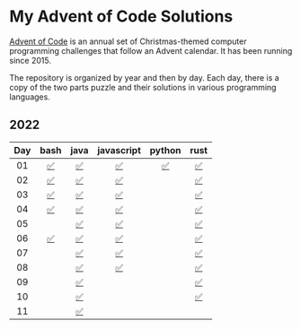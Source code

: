 # My Advent of Code Solutions

[Advent of Code](https://adventofcode.com/) is an annual set of Christmas-themed computer programming challenges that follow an Advent calendar. It has been running since 2015.

The repository is organized by year and then by day. Each day, there is a copy of the two parts puzzle and their solutions in various programming languages.

## 2022
| Day | bash | java | javascript | python | rust |
|:---:|:---:|:---:|:---:|:---:|:---:|
|  01 |[:white_check_mark:](2022/01/bash)|[:white_check_mark:](2022/01/java)|[:white_check_mark:](2022/01/javascript)|[:white_check_mark:](2022/01/python)|[:white_check_mark:](2022/01/rust)|
|  02 |[:white_check_mark:](2022/02/bash)|[:white_check_mark:](2022/02/java)|[:white_check_mark:](2022/02/javascript)| |[:white_check_mark:](2022/02/rust)|
|  03 |[:white_check_mark:](2022/03/bash)|[:white_check_mark:](2022/03/java)|[:white_check_mark:](2022/03/javascript)| |[:white_check_mark:](2022/03/rust)|
|  04 |[:white_check_mark:](2022/04/bash)|[:white_check_mark:](2022/04/java)|[:white_check_mark:](2022/04/javascript)| |[:white_check_mark:](2022/04/rust)|
|  05 | |[:white_check_mark:](2022/05/java)|[:white_check_mark:](2022/05/javascript)| |[:white_check_mark:](2022/05/rust)|
|  06 |[:white_check_mark:](2022/06/bash)|[:white_check_mark:](2022/06/java)|[:white_check_mark:](2022/06/javascript)| |[:white_check_mark:](2022/06/rust)|
|  07 | |[:white_check_mark:](2022/07/java)|[:white_check_mark:](2022/07/javascript)| |[:white_check_mark:](2022/07/rust)|
|  08 | |[:white_check_mark:](2022/08/java)|[:white_check_mark:](2022/08/javascript)| |[:white_check_mark:](2022/08/rust)|
|  09 | |[:white_check_mark:](2022/09/java)| | |[:white_check_mark:](2022/09/rust)|
|  10 | |[:white_check_mark:](2022/10/java)| | |[:white_check_mark:](2022/10/rust)|
|  11 | |[:white_check_mark:](2022/11/java)| | | |
